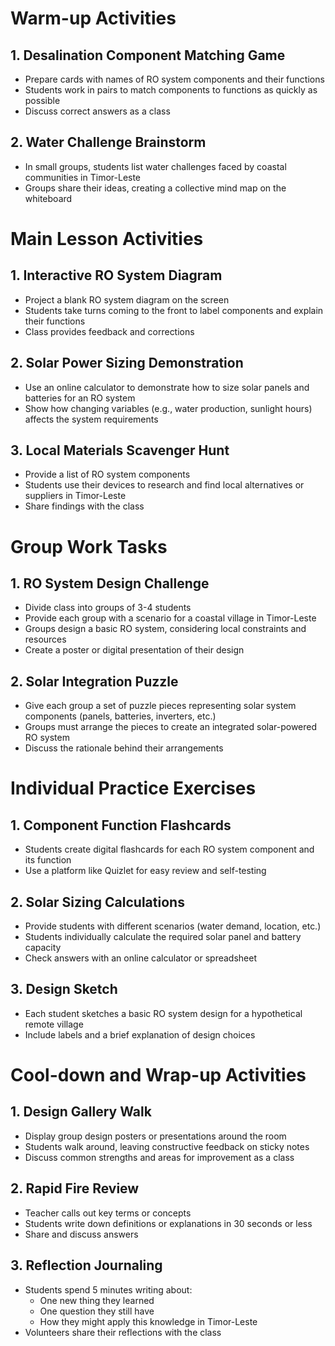# Warm-up Activities

## 1. Desalination Component Matching Game

- Prepare cards with names of RO system components and their functions
- Students work in pairs to match components to functions as quickly as possible
- Discuss correct answers as a class

## 2. Water Challenge Brainstorm

- In small groups, students list water challenges faced by coastal communities in Timor-Leste
- Groups share their ideas, creating a collective mind map on the whiteboard

# Main Lesson Activities

## 1. Interactive RO System Diagram

- Project a blank RO system diagram on the screen
- Students take turns coming to the front to label components and explain their functions
- Class provides feedback and corrections

## 2. Solar Power Sizing Demonstration

- Use an online calculator to demonstrate how to size solar panels and batteries for an RO system
- Show how changing variables (e.g., water production, sunlight hours) affects the system requirements

## 3. Local Materials Scavenger Hunt

- Provide a list of RO system components
- Students use their devices to research and find local alternatives or suppliers in Timor-Leste
- Share findings with the class

# Group Work Tasks

## 1. RO System Design Challenge

- Divide class into groups of 3-4 students
- Provide each group with a scenario for a coastal village in Timor-Leste
- Groups design a basic RO system, considering local constraints and resources
- Create a poster or digital presentation of their design

## 2. Solar Integration Puzzle

- Give each group a set of puzzle pieces representing solar system components (panels, batteries, inverters, etc.)
- Groups must arrange the pieces to create an integrated solar-powered RO system
- Discuss the rationale behind their arrangements

# Individual Practice Exercises

## 1. Component Function Flashcards

- Students create digital flashcards for each RO system component and its function
- Use a platform like Quizlet for easy review and self-testing

## 2. Solar Sizing Calculations

- Provide students with different scenarios (water demand, location, etc.)
- Students individually calculate the required solar panel and battery capacity
- Check answers with an online calculator or spreadsheet

## 3. Design Sketch

- Each student sketches a basic RO system design for a hypothetical remote village
- Include labels and a brief explanation of design choices

# Cool-down and Wrap-up Activities

## 1. Design Gallery Walk

- Display group design posters or presentations around the room
- Students walk around, leaving constructive feedback on sticky notes
- Discuss common strengths and areas for improvement as a class

## 2. Rapid Fire Review

- Teacher calls out key terms or concepts
- Students write down definitions or explanations in 30 seconds or less
- Share and discuss answers

## 3. Reflection Journaling

- Students spend 5 minutes writing about:
  * One new thing they learned
  * One question they still have
  * How they might apply this knowledge in Timor-Leste
- Volunteers share their reflections with the class
